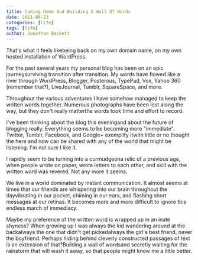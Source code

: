 ```yaml
---
title: Coming Home And Building A Wall Of Words
date: 2011-08-23
categories: [life]
tags: [life]
author: Jonathan Beckett
---
```


That's what it feels likebeing back on my own domain name, on my own hosted installation of WordPress.

For the past several years my personal blog has been on an epic journeysurviving transition after transition. My words have flowed like a river through WordPress, Blogger, Posterous, TypePad, Vox, Yahoo 360 (remember that?), LiveJournal, Tumblr, SquareSpace, and more.

Throughout the various adventures I have somehow managed to keep the written words together. Numerous photographs have been lost along the way, but they don't really matterthe words took time and effort to record.

I've been thinking about the blog this eveningand about the future of blogging really. Everything seems to be becoming more "immediate". Twitter, Tumblr, Facebook, and Google+ exemplify itwith little or no thought the here and now can be shared with any of the world that might be listening. I'm not sure I like it.

I rapidly seem to be turning into a curmudgeona relic of a previous age, when people wrote on paper, wrote letters to each other, and skill with the written word was revered. Not any more it seems.

We live in a world dominated by instant communication. It almost seems at times that our friends are whispering into our brain throughout the dayvibrating in our pocket, chiming in our ears, and flashing short messages at our retinas. It becomes more and more difficult to ignore this endless march of immediacy.

Maybe my preference of the written word is wrapped up in an inate shyness? When growing up I was always the kid wandering around at the backalways the one that didn't get pickedalways the girl's best friend, never the boyfriend. Perhaps hiding behind cleverly constructed passages of text is an extension of that?Building a wall of wordsand secretly waiting for the rainstorm that will wash it away, so that people might know me a little better.